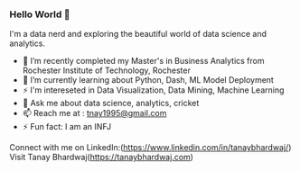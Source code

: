 ### Hello World 👋



I'm a data nerd and exploring the beautiful world of data science and analytics. 

- 🔭 I’m recently completed my Master's in Business Analytics from Rochester Institute of Technology, Rochester 
- 🌱 I’m currently learning about Python, Dash, ML Model Deployment 
-  ⚡ I'm intereseted in Data Visualization, Data Mining, Machine Learning
- 💬 Ask me about data science, analytics, cricket
- 📫 Reach me at : tnay1995@gmail.com
- ⚡ Fun fact: I am an INFJ



Connect with me on LinkedIn:(https://www.linkedin.com/in/tanaybhardwaj/)
Visit Tanay Bhardwaj(https://tanaybhardwaj.com)
